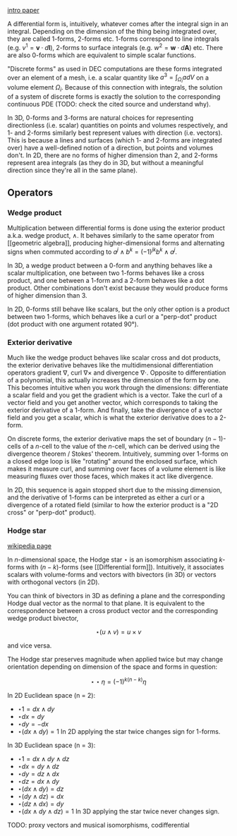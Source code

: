 [intro paper](https://doi.org/10.1016/j.jcp.2013.08.007)

A differential form is, intuitively, whatever comes after the integral sign
in an integral. Depending on the dimension of the thing being integrated over,
they are called 1-forms, 2-forms etc. 1-forms correspond to line integrals
(e.g. $v^1 = \mathbf{v} \cdot d\mathbf{l}$), 2-forms to surface integrals (e.g. $w^2 = \mathbf{w} \cdot d\mathbf{A}$) etc.
There are also 0-forms which are equivalent to simple scalar functions.

"Discrete forms" as used in DEC computations are these forms integrated over
an element of a mesh, i.e. a scalar quantity like $a^3 = \int_{\Omega_i} adV$
on a volume element $\Omega_i$. Because of this connection with integrals,
the solution of a system of discrete forms is exactly the solution to
the corresponding continuous PDE (TODO: check the cited source and understand why).

In 3D, 0-forms and 3-forms are natural choices for representing directionless
(i.e. scalar) quantities on points and volumes respectively,
and 1- and 2-forms similarly best represent values with
direction (i.e. vectors). This is because a lines and surfaces
(which 1- and 2-forms are integrated over) have a well-defined notion
of a direction, but points and volumes don't.
In 2D, there are no forms of higher dimension than 2, and 2-forms represent
area integrals (as they do in 3D, but without a meaningful direction
since they're all in the same plane).

## Operators

### Wedge product

Multiplication between differential forms is done using the exterior product
a.k.a. wedge product, $\wedge$. It behaves similarly to the same operator from
[[geometric algebra]], producing higher-dimensional forms and alternating signs
when commuted according to $a^j \wedge b^k = (-1)^{jk}b^k \wedge a^j$.

In 3D, a wedge product between a 0-form and anything behaves like a scalar
multiplication, one between two 1-forms behaves like a cross product,
and one between a 1-form and a 2-form behaves like a dot product.
Other combinations don't exist because they would produce forms of higher
dimension than 3.

In 2D, 0-forms still behave like scalars, but the only other option
is a product between two 1-forms, which behaves like a curl or a
"perp-dot" product (dot product with one argument rotated 90°).

### Exterior derivative

Much like the wedge product behaves like scalar cross and dot products,
the exterior derivative behaves like the multidimensional differentiation
operators gradient $\nabla$, curl $\nabla \times$ and divergence $\nabla \cdot$.
Opposite to differentiation of a polynomial, this actually increases the dimension
of the form by one. This becomes intuitive when you work through the dimensions:
differentiate a scalar field and you get the gradient which is a vector.
Take the curl of a vector field and you get another vector, which corresponds
to taking the exterior derivative of a 1-form. And finally, take the divergence
of a vector field and you get a scalar, which is what the exterior derivative
does to a 2-form.

On discrete forms, the exterior derivative maps the set of boundary
$(n-1)$-cells of a $n$-cell to the value of the $n$-cell, which can be derived
using the divergence theorem / Stokes' theorem. Intuitively, summing over
1-forms on a closed edge loop is like "rotating" around the enclosed surface,
which makes it measure curl, and summing over faces of a volume element is
like measuring fluxes over those faces, which makes it act like divergence.

In 2D, this sequence is again stopped short due to the missing dimension,
and the derivative of 1-forms can be interpreted as either a curl or
a divergence of a rotated field (similar to how the exterior product
is a "2D cross" or "perp-dot" product).

### Hodge star

[wikipedia page](https://en.wikipedia.org/wiki/Hodge_star_operator)

In $n$-dimensional space, the Hodge star $\star$ is an isomorphism
associating $k$-forms with $(n-k)$-forms (see [[Differential form]]).
Intuitively, it associates scalars with volume-forms
and vectors with bivectors (in 3D) or vectors with orthogonal
vectors (in 2D).

You can think of bivectors in 3D as defining a plane
and the corresponding Hodge dual vector as the normal to that plane.
It is equivalent to the correspondence between a cross product
vector and the corresponding wedge product bivector,

$$
\star (u \wedge v) = u \times v
$$

and vice versa.

The Hodge star preserves magnitude when applied twice
but may change orientation depending on dimension of the space
and forms in question:

$$
\star\star\eta = (-1)^{k(n-k)}\eta
$$

In 2D Euclidean space (n = 2):
- $\star 1 = dx \wedge dy$
- $\star dx = dy$
- $\star dy = -dx$
- $\star (dx \wedge dy) = 1$
In 2D applying the star twice changes sign for 1-forms.

In 3D Euclidean space (n = 3):
- $\star 1 = dx \wedge dy \wedge dz$
- $\star dx = dy \wedge dz$
- $\star dy = dz \wedge dx$
- $\star dz = dx \wedge dy$
- $\star (dx \wedge dy) = dz$
- $\star (dy \wedge dz) = dx$
- $\star(dz \wedge dx) = dy$
- $\star (dx \wedge dy \wedge dz) = 1$
In 3D applying the star twice never changes sign.

TODO: proxy vectors and musical isomorphisms, codifferential